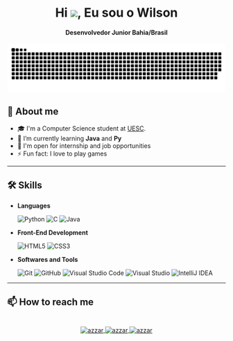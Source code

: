 <html>
<body>

<div align="center">
  <h1 align="center">Hi <img width="35" src="./imgs/waving.gif">, Eu sou o Wilson</h1>
  <h4 align="center">Desenvolvedor Junior Bahia/Brasil</h4>
</div>

<picture>
  <source media="(prefers-color-scheme: dark)" srcset="https://raw.githubusercontent.com/italoseara/italoseara/output/github-contribution-grid-snake-dark.svg">
  <source media="(prefers-color-scheme: light)" srcset="https://raw.githubusercontent.com/italoseara/italoseara/output/github-contribution-grid-snake.svg">
  <img alt="github contribution grid snake animation" src="https://raw.githubusercontent.com/italoseara/italoseara/output/github-contribution-grid-snake.svg">
</picture>

## 🧮 **About me**

- 🎓 I'm a Computer Science student at [UESC](http://uesc.br/).
- 🌱 I’m currently learning **Java** and **Py**
- 🏢 I'm open for internship and job opportunities
- ⚡ Fun fact: I love to play games

-----

## 🛠️ **Skills**

- **Languages**

    ![Python](https://img.shields.io/badge/Python%20-%2314354C.svg?style=for-the-badge&logo=python&logoColor=white)
    ![C](https://img.shields.io/badge/C%20-%232370ED.svg?style=for-the-badge&logo=c&logoColor=white)
    ![Java](https://img.shields.io/badge/Java%20-%23007396.svg?style=for-the-badge&logo=java&logoColor=white)

- **Front-End Development**

    ![HTML5](https://img.shields.io/badge/HTML5%20-%23E34F26.svg?style=for-the-badge&logo=html5&logoColor=white)
    ![CSS3](https://img.shields.io/badge/CSS3%20-%231572B6.svg?style=for-the-badge&logo=css3&logoColor=white)

- **Softwares and Tools**

    ![Git](https://img.shields.io/badge/Git%20-%23F05032.svg?style=for-the-badge&logo=git&logoColor=white)
    ![GitHub](https://img.shields.io/badge/GitHub%20-%23121011.svg?style=for-the-badge&logo=github&logoColor=white)
    ![Visual Studio Code](https://img.shields.io/badge/Visual%20Studio%20Code%20-%23007ACC.svg?style=for-the-badge&logo=visual-studio-code&logoColor=white)
    ![Visual Studio](https://img.shields.io/badge/Visual%20Studio%20-%235C2D91.svg?style=for-the-badge&logo=visual-studio&logoColor=white)
    ![IntelliJ IDEA](https://img.shields.io/badge/IntelliJ%20IDEA%20-%23000000.svg?style=for-the-badge&logo=intellij-idea&logoColor=white)

-----

## 📫 **How to reach me**

<p align="center">
<br/>
<a href="https://www.linkedin.com/in/italoseara/" target="blank">
  <img align="center"
    src="https://img.shields.io/badge/linkedin-%231DA1F2.svg?style=for-the-badge&logo=linkedin&logoColor=white"
    alt="azzar" height="30"/>
</a>
<a href="mailto:italo.sseara@gmail.com" target="blank">
  <img align="center"
    src="https://img.shields.io/badge/gmail-EA4335.svg?style=for-the-badge&logo=gmail&logoColor=white"
    alt="azzar" height="30"/>
</a>
<a href="https://instagram.com/italo.sseara" target="blank">
  <img align="center"
    src="https://img.shields.io/badge/instagram-%23E4405F.svg?style=for-the-badge&logo=Instagram&logoColor=white"
    alt="azzar" height="30"/>
</a>
</p>

</body>
</html>
